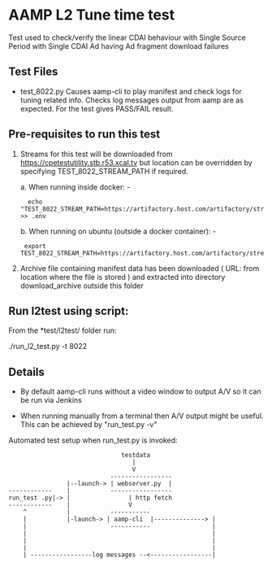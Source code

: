 # AAMP L2 Tune time test
Test used to check/verify the linear CDAI behaviour with Single Source Period with Single CDAI Ad having Ad fragment download failures


## Test Files
+ test_8022.py  Causes aamp-cli to play manifest and check logs for tuning related info.
               Checks log messages output from aamp are as expected. For the test gives PASS/FAIL result.


## Pre-requisites to run this test

1. Streams for this test will be downloaded from https://cpetestutility.stb.r53.xcal.tv
   but location can be overridden by specifying TEST_8022_STREAM_PATH if required.

    a. When running inside docker: -

         echo "TEST_8022_STREAM_PATH=https://artifactory.host.com/artifactory/stream_data.gz" >> .env

    b. When running on ubuntu (outside a docker container): -

        export TEST_8022_STREAM_PATH=https://artifactory.host.com/artifactory/stream_data.gz

2. Archive file containing manifest data has been downloaded ( URL: from location where the file is stored )
   and extracted into directory download_archive outside this folder


## Run l2test using script:

From the *test/l2test/ folder run:

./run_l2_test.py -t 8022

## Details
* By default aamp-cli runs without a video window to output A/V so it can be run via Jenkins

* When running manually from a terminal then A/V output might be useful. This can be achieved by "run_test.py -v"

Automated test setup when run_test.py is invoked:

                                   testdata
                                      |
                                      V
                                -----------------
                    |--launch-> | webserver.py  |
    ------------    |           -----------------
    run_test .py|-> |                | http fetch
    ------------    |                V
        ^           |           -----------
        |           |-launch-> | aamp-cli  |--------------> |
        |                       -----------                 |
        |                                                   |
        |                                                   |
        |                                                   |
        | -----------------log messages --<-----------------|
